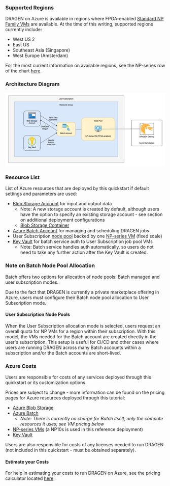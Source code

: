 ### Supported Regions

DRAGEN on Azure is available in regions where FPGA-enabled [Standard NP Family VMs](https://docs.microsoft.com/en-us/azure/virtual-machines/np-series) are available.  At the time of this writing, supported regions currently include:

* West US 2
* East US
* Southeast Asia (Singapore)
* West Europe (Amsterdam)

For the most current information on available regions, see the NP-series row of the chart [here](https://azure.microsoft.com/en-us/global-infrastructure/services/?products=virtual-machines).

### Architecture Diagram

![architecture-diagram](./images/dragen-on-azure.png)

### Resource List

List of Azure resources that are deployed by this quickstart if default settings and parameters are used:

* [Blob Storage Account](https://azure.microsoft.com/en-us/pricing/details/storage/blobs/) for input and output data
    * Note: A new storage account is created by default, although users have the option to specify an existing storage account - see section on additional deployment configurations
    * [Blob Storage Container](https://docs.microsoft.com/en-us/azure/storage/blobs/storage-blobs-introduction#containers)
* [Azure Batch Account](https://docs.microsoft.com/en-us/azure/batch/batch-technical-overview) for managing and scheduling DRAGEN jobs
* User Subscription [node pool]((https://docs.microsoft.com/en-us/azure/batch/nodes-and-pools)) backed by one [NP-series VM](https://docs.microsoft.com/en-us/azure/virtual-machines/np-series) (fixed scale)
* [Key Vault](https://docs.microsoft.com/en-us/azure/key-vault/general/basic-concepts) for batch service auth to User Subscription job pool VMs
    * Note: Batch service handles auth automatically, so users do not need to take any further action after the Key Vault is created.

### Note on Batch Node Pool Allocation

Batch offers two options for allocation of node pools: Batch managed and user subscription modes.

Due to the fact that DRAGEN is currently a private marketplace offering in Azure, users must configure their Batch node pool allocation to User Subscription mode.

<!-- Uncomment this section once DRAGEN is available as a public Marketplace offering

#### Batch Managed Node Pools

When Batch Managed allocation mode is selected, users must request NP VM quota for each specific Batch instance they create.  Nodes are allocated as needed from Batch-managed subscriptions.  This scenario works best when users intend to persist and use one or very few Batch instances for their DRAGEN jobs.  It is less ideal in situations where the creation/deletion of Batch accounts is automated or occurs frequently, as with CI/CD. -->

#### User Subscription Node Pools

When the User Subscription allocation mode is selected, users request an overall quota for NP VMs for a region within their subscription.  With this model, the VMs needed for the Batch account are created directly in the user's subscription.  This setup is useful for CI/CD and other cases where users are running DRAGEN across many Batch accounts within a subscription and/or the Batch accounts are short-lived.

<!-- Uncomment this section once DRAGEN is available as a public Marketplace offering

#### Cost Differences in Node Pool Allocation Modes

There may be cost differences between the two different node pool allocation methods.  Consider your usage scenarios and consult Azure documentation and pricing calculators to determine which approach will be most optimal for your needs. -->

### Azure Costs

Users are responsible for costs of any services deployed through this quickstart or its customization options.

Prices are subject to change - more information can be found on the pricing pages for Azure resources deployed through this tutorial:

* [Azure Blob Storage](https://azure.microsoft.com/en-us/pricing/details/storage/blobs/)
* [Azure Batch](https://azure.microsoft.com/en-us/pricing/details/batch/windows-virtual-machines/)
    * _Note: There is currently no charge for Batch itself, only the compute resources it uses; see VM pricing below_
* [NP-series VMs](https://azure.microsoft.com/en-us/pricing/details/virtual-machines/linux/#np-series) (a NP10s is used in this reference deployment)
* [Key Vault](https://azure.microsoft.com/en-us/pricing/details/key-vault/#pricing)

Users are also responsible for costs of any licenses needed to run DRAGEN (not included in this quickstart - must be obtained separately).

#### Estimate your Costs

For help in estimating your costs to run DRAGEN on Azure, see the pricing calculator located [here](https://azure.microsoft.com/en-us/pricing/calculator/).
